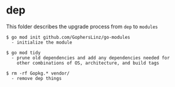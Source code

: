 # dep

This folder describes the upgrade process from `dep` to `modules`

```
$ go mod init github.com/GophersLinz/go-modules
  - initialize the module

$ go mod tidy
  - prune old dependencies and add any dependencies needed for
    other combinations of OS, architecture, and build tags

$ rm -rf Gopkg.* vendor/
  - remove dep things
```